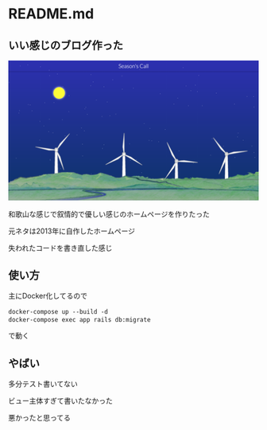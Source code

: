 # README.md

## いい感じのブログ作った

![this is my soul world](./public/images/top.png)

和歌山な感じで叙情的で優しい感じのホームページを作りたった

元ネタは2013年に自作したホームページ

失われたコードを書き直した感じ

## 使い方

主にDocker化してるので

```
docker-compose up --build -d
docker-compose exec app rails db:migrate
```

で動く


## やばい

多分テスト書いてない

ビュー主体すぎて書いたなかった

悪かったと思ってる
